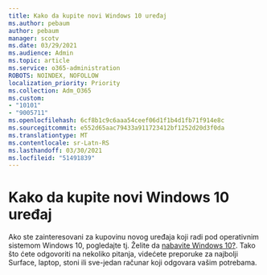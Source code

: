 ```yaml
---
title: Kako da kupite novi Windows 10 uređaj
ms.author: pebaum
author: pebaum
manager: scotv
ms.date: 03/29/2021
ms.audience: Admin
ms.topic: article
ms.service: o365-administration
ROBOTS: NOINDEX, NOFOLLOW
localization_priority: Priority
ms.collection: Adm_O365
ms.custom:
- "10101"
- "9005711"
ms.openlocfilehash: 6cf8b1c9c6aaa54ceef06d1f1b4d1fb71f914e8c
ms.sourcegitcommit: e552d65aac79433a911723412bf1252d20d3f0da
ms.translationtype: MT
ms.contentlocale: sr-Latn-RS
ms.lasthandoff: 03/30/2021
ms.locfileid: "51491839"
---
```

# <a name="how-to-buy-a-new-windows-10-device"></a>Kako da kupite novi Windows 10 uređaj

Ako ste zainteresovani za kupovinu novog uređaja koji radi pod operativnim sistemom Windows 10, pogledajte tj. Želite da [nabavite Windows 10?](https://www.microsoft.com/windows/get-windows-10). Tako što ćete odgovoriti na nekoliko pitanja, videćete preporuke za najbolji Surface, laptop, stoni ili sve-jedan računar koji odgovara vašim potrebama.